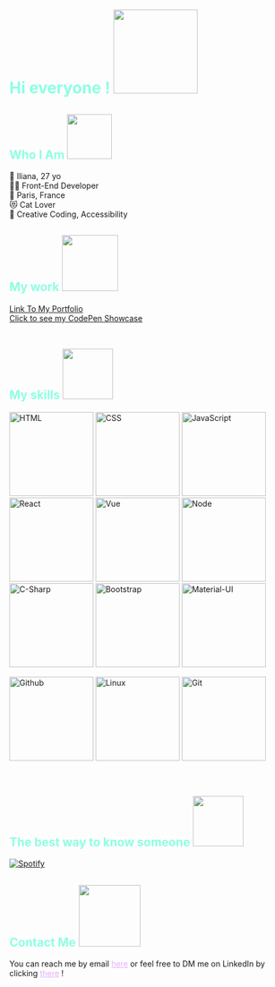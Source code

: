 <H1 style="color: #8cffe2">Hi everyone ! <img src="https://i.goopics.net/r9rw42.gif" width="150px"></H1>  

<H2 style="color: #8cffe2">Who I Am <img src="https://i.goopics.net/y3g8kc.gif" height="80"></h2>  

👩 Iliana, 27 yo  
👩‍💻 Front-End Developer  
📍 Paris, France  
😻 Cat Lover  
💖 Creative Coding, Accessibility
<br />


<H2 style="color: #8cffe2">My work <img src="https://i.goopics.net/4pybn5.gif" height="100px"></H2>  

<a href="https://ilianadagnicourt.github.io/Portefolio/" color="#e5adff;">Link To My Portfolio</a>  
<a href="https://codepen.io/AprilBT" color="#e5adff;">Click to see my CodePen Showcase</a>  
 <br />
<H2 style="color: #8cffe2">My skills <img src="https://i.goopics.net/d2jtc6.gif" height="90px"></H2>   

<p float="left">
<img src="https://i.goopics.net/85h4y3.png" alt="HTML" width="150" float="left" margin-left="10px"/>
<img src="https://i.goopics.net/1xb8lx.png" alt="CSS"  width="150" float="left" margin-left="10px" />
<img src="https://i.goopics.net/rgyfw4.png" alt="JavaScript"  width="150" float="left" margin-left="10px" />
<img src="https://i.goopics.net/9ahfe7.png" alt="React"  width="150" float="left" margin-left="10px" />
<img src="https://i.goopics.net/akebfe.png" alt="Vue"  width="150" float="left" margin-left="10px" />
<img src="https://i.goopics.net/qcbcm3.png" alt="Node"  width="150" float="left" margin-left="10px" />
<img src="https://i.goopics.net/5dp8hc.png" alt="C-Sharp"  width="150" float="left" margin-left="10px" />
<img src="https://i.goopics.net/3f7xu9.png" alt="Bootstrap"  width="150" float="left" margin-left="10px" />
<img src="https://i.goopics.net/hm25o4.png" alt="Material-UI"  width="150" float="left" margin-left="10px" />
</p>

<p float="left">

<img src="https://i.goopics.net/r4jn5f.png" alt="Github"  width="150" float="left" margin-left="10px" />
<img src="https://i.goopics.net/cufqh9.png" alt="Linux"  width="150" float="left" margin-left="10px" />
<img src="https://i.goopics.net/ghmgf6.png" alt="Git"  width="150" float="left" margin-left="10px" />
</p>
<br />

<H2 style="color: #8cffe2">The best way to know someone <img src="https://i.goopics.net/yfd26g.gif" height="90px"></H2>  

[![Spotify](https://novatorem-1dib-ilianadagnicourt.vercel.app/api/spotify)](https://open.spotify.com/user/fd0ad6bd7aa54f6281dcf5b81c7f4649)  

<H2 style="color: #8cffe2">Contact Me   <img src="https://i.goopics.net/etjxij.gif" height="110px"></H2> 
You can reach me by email <a href="https://ilianadagnicourt.github.io/Portefolio/#contact" style="color: #e5adff;">here</a> or feel free to DM me on LinkedIn by clicking <a href="https://www.linkedin.com/in/iliana-dagnicourt/" style="color: #e5adff;">there</a> !
